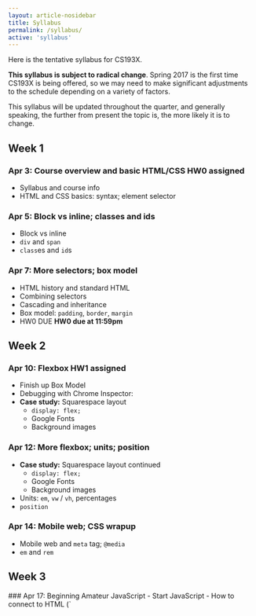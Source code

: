 ```yaml
---
layout: article-nosidebar
title: Syllabus
permalink: /syllabus/
active: 'syllabus'
---
```


Here is the tentative syllabus for CS193X.

**This syllabus is subject to radical change**. Spring 2017 is the first time
CS193X is being offered, so we may need to make significant adjustments to the
schedule depending on a variety of factors.

This syllabus will be updated throughout the quarter, and generally speaking,
the further from present the topic is, the more likely it is to change.

<div class="week" markdown="1">

## Week 1

### Apr 3: Course overview and basic HTML/CSS <span class="label">HW0 assigned</span>
- Syllabus and course info
- HTML and CSS basics: syntax; element selector

### Apr 5: Block vs inline; classes and ids
- Block vs inline
- `div` and `span`
- `class`es and `id`s

### Apr 7: More selectors; box model
- HTML history and standard HTML
- Combining selectors
- Cascading and inheritance
- Box model: `padding`, `border`, `margin`
- <span class="label">HW0 DUE</span> **HW0 due at 11:59pm**
</div>

<div class="week" markdown="1">
  <h2>Week 2</h2>

### Apr 10: Flexbox <span class="label">HW1 assigned</span>
- Finish up Box Model
- Debugging with Chrome Inspector:
- **Case study:** Squarespace layout
  - `display: flex;`
  - Google Fonts
  - Background images

### Apr 12: More flexbox; units; position
- **Case study:** Squarespace layout continued
  - `display: flex;`
  - Google Fonts
  - Background images
- Units: `em`, `vw` / `vh`, percentages
- `position`

### Apr 14: Mobile web; CSS wrapup
- Mobile web and `meta` tag; `@media`
- `em` and `rem`
</div>

<div class="week" markdown="1">
  <h2>Week 3</h2>
### Apr 17: Beginning Amateur JavaScript
- Start JavaScript
  - How to connect to HTML (`<script defer>`)
  - Language tour
  - Some form elements (`input`, `textarea`) and maybe how to style them

### Apr 19: Intro to the DOM <span class="label">HW2 assigned</span>
- Finish language features
- Beginning JavaScript events
- Introducing the DOM: Document Object Model
- <span class="label">HW1 DUE</span> **HW1 due at 11:59pm**

### Apr 21: More DOM; case study
- Adding and removing elements from DOM
- Case Study: tic-tac-toe
- Traversing the DOM
</div>

<div class="week" markdown="1">
  <h2>Week 4</h2>
### Apr 24: More JavaScript Events
- Event propagation: bubbling and capturing
- Finish case study
- `data-*` attributes
- Mischief and hacks

### Apr 26: Keyboard and Mobile events
- Keyboard events
- Pointer events; handling touch and drag
- Polyfill libraries

### Apr 28: Classes in JS <span class="label">HW3 assigned</span>
- Finish Pointer events
- CSS animations
- Intro ES6 classes
- <span class="label">HW2 DUE</span> **HW2 due at 11:59pm**
</div>

<div class="week" markdown="1">
  <h2>Week 5</h2>

### May 1: Finish classes in JS
- More ES6 classes
- `this` keyword / `bind()`
- Communicating between classes
  - Custom events
  - Callbacks
- First-class functions
- JavaScript application architecture

### May 3: Custom events, `this`, and `bind`; first-class functions
- Communicating between classes: Custom events
- `this` keyword / `bind()`
- First-class functions
- Callbacks

### May 5: Callbacks; Functional JavaScript
- Communicating between classes: Callbacks
- Functional JavaScript
  - Closures
</div>

<div class="week" markdown="1">
<h2>Week 6</h2>

### Functional Javascript <span class="label">HW4 assigned</span>
- Import / export JavaScript modules
- Lambdas / anonymous functions
- Currying
- fat arrow `=>`
- Map/filter
- <span class="label">HW3 DUE</span> **HW3 due at 11:59pm**

###  May 8: Fetch API, Promises
- Finish functional JS
  - Currying
  - Anonymous functions
  - Closures
- Fetch API
  - `fetch()`
  - `Promise`s and `.then()``
- JSON


### May 10: Fetch API and JSON; 3rd-party APIs
- GET and POST
- Query parameters
- Generating JSON response
- Connecting to your backend
- CORS

</div>

<div class="week" markdown="1">
  <h2>Week 7</h2>

### May 15: Servers, NodeJS and Express
- Servers in general
- NodeJS
- Express
- `npm`

### May 17: More Express; `fetch()` and localhost
- `npm`
- Express
- `fetch()` to localhost

### May 19: `async`/`await`; more Express; more `fetch()`
- `async / await`
- Sending data to the server
- Returning JSON from Express

</div>

<div class="week" markdown="1">
  <h2>Week 8</h2>

### May 22: Saving data: Intro to MongoDB
- Saving data
- POST body
- `body-parser`
- Saving to a file: `fs`
- MongoDB: Saving to a database
  - System overview`
  - `mongod`
  - `mongo`
  - `MongoClient`

### May 24: More MongoDB; server-side rendering
- MongoDB: Fetching from a database
  - Queries
- Server-side rendering
  - Template engine: Handlebars?


### May 26: Authentication; users <span class="label">FINAL PROJECT ASSIGNED</span>
- OAuth2
- Creating users
- Saving users

</div>

<div class="week" markdown="1">
  <h2>Week 9</h2>

### May 29: NO CLASS
- Memorial Day

### May 30: <span class="label">HW5 DUE</span>

### May 31: Server polish
- Routing
- Middleware
- Testing and type checking
- Testing backends
- Flow and TypeScript

### June 2: TBA
- Might be overflow if we don't finish other stuff
- Otherwise, I'll poll the class
</div>

<div class="week" markdown="1">
  <h2>Week 10</h2>

### June 5: LAST DAY OF LECTURE: JavaScript frameworks
- An opinionated tour of the passé and trendy frameworks
- Passé: JQuery, Bootstrap
- Trendy: ReactJS
- In-between: Ruby on Rails; Angular; Polymer

### June 7: NO LECTURE
- Work-time for final project
- Study for your finals in other classes!
</div>
<div class="week" markdown="1">
  <h2>Finals Week</h2>
### June 12: <span class="label">Final project due</span>
</div>

